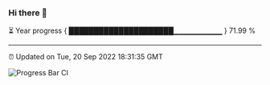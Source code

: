 ### Hi there 👋

⏳ Year progress { █████████████████████▁▁▁▁▁▁▁▁▁ } 71.99 %

---

⏰ Updated on Tue, 20 Sep 2022 18:31:35 GMT

![Progress Bar CI](https://github.com/ZhaoGui/ZhaoGui/workflows/Progress%20Bar%20CI/badge.svg)
